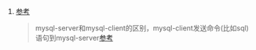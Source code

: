 1. [参考](https://www.jianshu.com/p/3111290b87f4)    
    > mysql-server和mysql-client的区别，mysql-client发送命令(比如sql)语句到mysql-server[参考](https://stackoverflow.com/questions/6962890/what-is-the-difference-between-mysql-server-and-mysql-client)    
    > 
    
